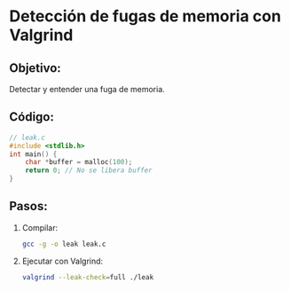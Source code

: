 # Detección de fugas de memoria con Valgrind

## Objetivo:
Detectar y entender una fuga de memoria.

## Código:
```c
// leak.c
#include <stdlib.h>
int main() {
    char *buffer = malloc(100);
    return 0; // No se libera buffer
}
```

## Pasos:
1. Compilar:
   ```bash
   gcc -g -o leak leak.c
   ```
2. Ejecutar con Valgrind:
   ```bash
   valgrind --leak-check=full ./leak
   ```